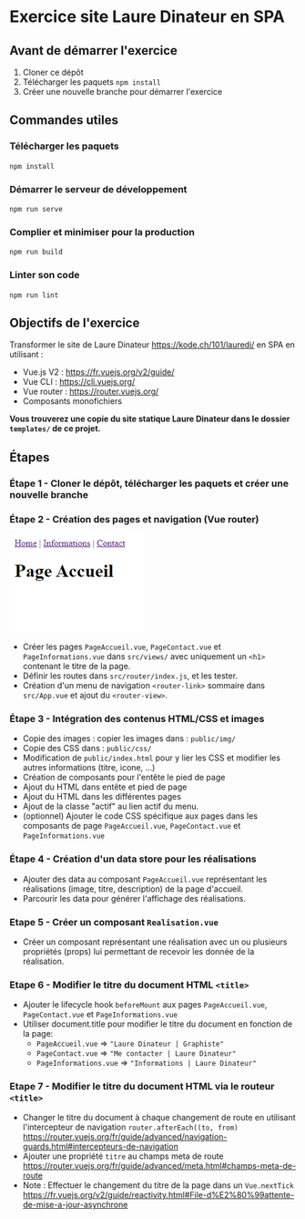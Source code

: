 # Exercice site Laure Dinateur en SPA

## Avant de démarrer l'exercice

1. Cloner ce dépôt
1. Télécharger les paquets `npm install`
1. Créer une nouvelle branche pour démarrer l'exercice

## Commandes utiles
### Télécharger les paquets
```
npm install
```

### Démarrer le serveur de développement
```
npm run serve
```

### Complier et minimiser pour la production
```
npm run build
```

### Linter son code
```
npm run lint
```

## Objectifs de l'exercice

Transformer le site de Laure Dinateur https://kode.ch/101/lauredi/ en SPA en utilisant :
* Vue.js V2 : https://fr.vuejs.org/v2/guide/
* Vue CLI : https://cli.vuejs.org/
* Vue router : https://router.vuejs.org/
* Composants monofichiers

**Vous trouverez une copie du site statique Laure Dinateur
dans le dossier `templates/` de ce projet.**

## Étapes

### Étape 1 - Cloner le dépôt, télécharger les paquets et créer une nouvelle branche

### Étape 2 - Création des pages et navigation (Vue router)

![Exemple de résultat pour étape 2](_supports/etape-2.png "Exemple de résultat pour étape 2")

* Créer les pages `PageAccueil.vue`, `PageContact.vue` et `PageInformations.vue`
  dans `src/views/` avec uniquement un `<h1>` contenant le titre de la page.
* Définir les routes dans `src/router/index.js`, et les tester.
* Création d'un menu de navigation `<router-link>` sommaire
  dans `src/App.vue` et ajout du `<router-view>`.

### Étape 3 - Intégration des contenus HTML/CSS et images
* Copie des images : copier les images dans : `public/img/`
* Copie des CSS dans : `public/css/`
* Modification de `public/index.html`
  pour y lier les CSS et modifier les autres informations (titre, icone, ...)
* Création de composants pour l'entête le pied de page
* Ajout du HTML dans entête et pied de page
* Ajout du HTML dans les différentes pages
* Ajout de la classe "actif" au lien actif du menu.
* (optionnel) Ajouter le code CSS spécifique aux pages
  dans les composants de page `PageAccueil.vue`, `PageContact.vue` et `PageInformations.vue`

### Étape 4 - Création d'un data store pour les réalisations
* Ajouter des data au composant `PageAccueil.vue`
  représentant les réalisations (image, titre, description) de la page d'accueil.
* Parcourir les data pour générer l'affichage des réalisations.

### Etape 5 - Créer un composant `Realisation.vue` 
* Créer un composant représentant une réalisation avec un ou plusieurs propriétés (props)
lui permettant de recevoir les donnée de la réalisation.

### Etape 6 - Modifier le titre du document HTML `<title>` 
* Ajouter le lifecycle hook `beforeMount` aux pages `PageAccueil.vue`, `PageContact.vue` et `PageInformations.vue`
* Utiliser document.title pour modifier le titre du document en fonction de la page:
  * `PageAccueil.vue` => `"Laure Dinateur | Graphiste"`
  * `PageContact.vue` => `"Me contacter | Laure Dinateur"`
  * `PageInformations.vue` => `"Informations | Laure Dinateur"`

### Etape 7 - Modifier le titre du document HTML via le routeur `<title>`
* Changer le titre du document à chaque changement de route en utilisant
  l'intercepteur de navigation `router.afterEach((to, from)`
  https://router.vuejs.org/fr/guide/advanced/navigation-guards.html#intercepteurs-de-navigation
* Ajouter une propriété `titre` au champs meta de route
  https://router.vuejs.org/fr/guide/advanced/meta.html#champs-meta-de-route
* Note : Effectuer le changement du titre de la page dans un `Vue.nextTick`
  https://fr.vuejs.org/v2/guide/reactivity.html#File-d%E2%80%99attente-de-mise-a-jour-asynchrone

